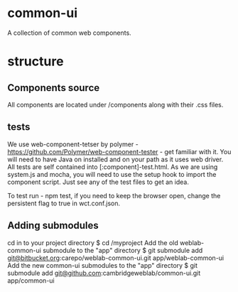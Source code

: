 # common-ui
A collection of common web components.

# structure
## Components source
All components are located under /components along with their .css files.

## tests
We use web-component-tetser by polymer - https://github.com/Polymer/web-component-tester - get familiar with it. You will need to have Java on installed and on your path as it uses web driver.
All tests are self contained into [:component]-test.html. As we are using system.js and mocha, you will need to use the setup hook to import the component script. Just see any of the test files to get an idea.

To test run - npm test, if you need to keep the browser open, change the persistent flag to true in wct.conf.json.

## Adding submodules
cd in to your project directory
$ cd /myproject
Add the old weblab-common-ui submodule to the "app" directory
$ git submodule add git@bitbucket.org:carepo/weblab-common-ui.git app/weblab-common-ui
Add the new common-ui submodules to the "app" directory
$ git submodule add git@github.com:cambridgeweblab/common-ui.git app/common-ui
